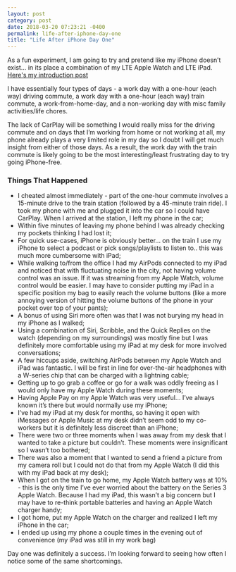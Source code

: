```yaml
---
layout: post
category: post
date: 2018-03-20 07:23:21 -0400
permalink: life-after-iphone-day-one
title: "Life After iPhone Day One"
---
```


As a fun experiment, I am going to try and pretend like my iPhone doesn’t exist… in its place a combination of my LTE Apple Watch and LTE iPad. [Here's my introduction post](http://theonlysiteever.com/living-the-future-today)

I have essentially four types of days - a work day with a one-hour (each way) driving commute, a work day with a one-hour (each way) train commute, a work-from-home-day, and a non-working day with misc family activities/life chores. 

The lack of CarPlay will be something I would really miss for the driving commute and on days that I’m working from home or not working at all, my phone already plays a very limited role in my day so I doubt I will get much insight from either of those days. As a result, the work day with the train commute is likely going to be the most interesting/least frustrating day to try going iPhone-free. 

### Things That Happened

+ I cheated almost immediately - part of the one-hour commute involves a 15-minute drive to the train station (followed by a 45-minute train ride). I took my phone with me and plugged it into the car so I could have CarPlay. When I arrived at the station, I left my phone in the car;  
+ Within five minutes of leaving my phone behind I was already checking my pockets thinking I had lost it;  
+ For quick use-cases, iPhone is obviously better... on the train I use my iPhone to select a podcast or pick songs/playlists to listen to.. this was much more cumbersome with iPad;  
+ While walking to/from the office I had my AirPods connected to my iPad and noticed that with fluctuating noise in the city, not having volume control was an issue. If it was streaming from my Apple Watch, volume control would be easier. I may have to consider putting my iPad in a specific position my bag to easily reach the volume buttons (like a more annoying version of hitting the volume buttons of the phone in your pocket over top of your pants);  
+ A bonus of using Siri more often was that I was not burying my head in my iPhone as I walked;  
+ Using a combination of Siri, Scribble, and the Quick Replies on the watch (depending on my surroundings) was mostly fine but I was definitely more comfortable using my iPad at my desk for more involved conversations;  
+ A few hiccups aside, switching AirPods between my Apple Watch and iPad was fantastic. I will be first in line for over-the-air headphones with a W-series chip that can be charged with a lightning cable;  
+ Getting up to go grab a coffee or go for a walk was oddly freeing as I would only have my Apple Watch during these moments;  
+ Having Apple Pay on my Apple Watch was very useful... I’ve always known it’s there but would normally use my iPhone;  
+ I’ve had my iPad at my desk for months, so having it open with iMessages or Apple Music at my desk didn’t seem odd to my co-workers but it is definitely less discreet than an iPhone;  
+ There were two or three moments when I was away from my desk that I wanted to take a picture but couldn’t. These moments were insignificant so I wasn’t too bothered;  
+ There was also a moment that I wanted to send a friend a picture from my camera roll but I could not do that from my Apple Watch (I did this with my iPad back at my desk);
+ When I got on the train to go home, my Apple Watch battery was at 10% - this is the only time I’ve ever worried about the battery on the Series 3 Apple Watch. Because I had my iPad, this wasn’t a big concern but I may have to re-think portable batteries and having an Apple Watch charger handy;
+ I got home, put my Apple Watch on the charger and realized I left my iPhone in the car;
+ I ended up using my phone a couple times in the evening out of convenience (my iPad was still in my work bag)  


Day one was definitely a success. I’m looking forward to seeing how often I notice some of the same shortcomings.
